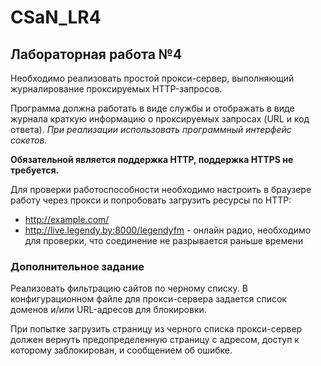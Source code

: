 # CSaN_LR4
## Лабораторная работа №4
Необходимо реализовать простой прокси-сервер, выполняющий журналирование проксируемых HTTP-запросов.

Программа должна работать в виде службы и отображать в виде журнала краткую информацию о проксируемых запросах (URL и код ответа). *При реализации использовать программный интерфейс сокетов.*

**Обязательной является поддержка HTTP, поддержка HTTPS не требуется.**

Для проверки работоспособности необходимо настроить в браузере работу через прокси и попробовать загрузить ресурсы по HTTP:
* http://example.com/
* http://live.legendy.by:8000/legendyfm - онлайн радио, необходимо для проверки, что соединение не разрывается раньше времени

### Дополнительное задание
Реализовать фильтрацию сайтов по черному списку. В конфигурационном файле для прокси-сервера задается список доменов и/или URL-адресов для блокировки.

При попытке загрузить страницу из черного списка прокси-сервер должен вернуть предопределенную страницу с адресом, доступ к которому заблокирован, и сообщением об ошибке.
